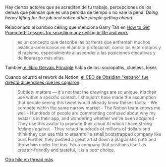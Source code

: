 Hay ciertos actores que se acreditan de tu trabajo, percepciones de los demas que  piensan que es una perdida de tiempo o no vale la pena. *Doing heavy lifting for the job and notice other people getting ahead.*

Relacionado al bamboo ceiling que menciona Garry Tan en [How to Get Promoted: Lessons for smashing any ceiling in life and work](https://youtu.be/o7aJ70Wyebw)

> es un concepto que describe las barreras que enfrentan muchos asiático-americanos en el ámbito profesional, como los estereotipos y el racismo, especialmente al ascender a las posiciones ejecutivas y de liderazgo más altas.


También[ el libro Gervais Principle](https://www.ribbonfarm.com/2009/10/07/the-gervais-principle-or-the-office-according-to-the-office/) habla de los: sociopaths, clueless, loser.


Cuando ocurrió el rework de Notion, [el CEO de Obsidian "kepano" fue directo diciendoles que les copiaron](https://x.com/kepano/status/1838906680517554617):
> Subtlety matters — it's not that the drawings are so unique, it's their use within a specific context. I shouldn't have made the assumption that people seeing this tweet would already know theses facts: - We compete within the same narrow market - The Notion team knows me well - Hundreds of people are commenting confused about why my avatar is in their app, and wondering whether we've been acquired - They use this avatar to promote their cloud AI which I have strong feelings against - They raised hundreds of millions of dollars and think they can use this to steamroll a small bootstrapped company like ours Further, they pushed a great artist down a plagiaristic path and threw him under the bus. For a company that positions itself as creator-friendly and tasteful, it is a poor choice.

[Otro hilo en thread más](https://x.com/kepano/status/1839743439577198659)




